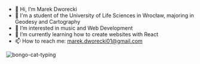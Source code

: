 - 👋 Hi, I’m Marek Dworecki
- 📖 I'm a student of the University of Life Sciences in Wrocław, majoring in Geodesy and Cartography
- 👀 I’m interested in music and Web Development
- 🌱 I’m currently learning how to create websites with React
- 📫 How to reach me: marek.dworecki01@gmail.com

<!---
MDworecki404/MDworecki404 is a ✨ special ✨ repository because its `README.md` (this file) appears on your GitHub profile.
You can click the Preview link to take a look at your changes.
--->
![bongo-cat-typing](https://user-images.githubusercontent.com/117952748/205734744-627c17cd-39e6-42ed-b4a6-3ee0f3e01a4c.gif)
